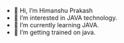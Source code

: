 - 👋 Hi, I’m Himanshu Prakash
- 👀 I’m interested in JAVA technology.
- 🌱 I’m currently learning JAVA.
- 💞️ I’m getting trained on java. 


<!---
hprakash035/hprakash035 is a ✨ special ✨ repository because its `README.md` (this file) appears on your GitHub profile.
You can click the Preview link to take a look at your changes.
--->
